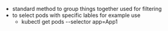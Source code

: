 - standard method to group things together used for filtering
- to select pods with specific lables for example use
    - kubectl get pods --selector app=App1